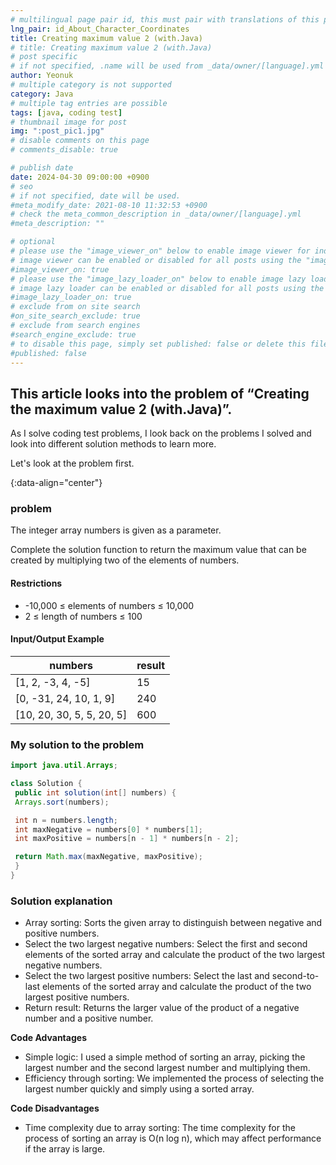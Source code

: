 ```yaml
---
# multilingual page pair id, this must pair with translations of this page. (This name must be unique)
lng_pair: id_About_Character_Coordinates
title: Creating maximum value 2 (with.Java)
# title: Creating maximum value 2 (with.Java)
# post specific
# if not specified, .name will be used from _data/owner/[language].yml
author: Yeonuk
# multiple category is not supported
category: Java
# multiple tag entries are possible
tags: [java, coding test]
# thumbnail image for post
img: ":post_pic1.jpg"
# disable comments on this page
# comments_disable: true

# publish date
date: 2024-04-30 09:00:00 +0900
# seo
# if not specified, date will be used.
#meta_modify_date: 2021-08-10 11:32:53 +0900
# check the meta_common_description in _data/owner/[language].yml
#meta_description: ""

# optional
# please use the "image_viewer_on" below to enable image viewer for individual pages or posts (_posts/ or [language]/_posts folders).
# image viewer can be enabled or disabled for all posts using the "image_viewer_posts: true" setting in _data/conf/main.yml.
#image_viewer_on: true
# please use the "image_lazy_loader_on" below to enable image lazy loader for individual pages or posts (_posts/ or [language]/_posts folders).
# image lazy loader can be enabled or disabled for all posts using the "image_lazy_loader_posts: true" setting in _data/conf/main.yml.
#image_lazy_loader_on: true
# exclude from on site search
#on_site_search_exclude: true
# exclude from search engines
#search_engine_exclude: true
# to disable this page, simply set published: false or delete this file
#published: false
---
```


<!-- outline-start -->

## This article looks into the problem of “Creating the maximum value 2 (with.Java)”.

As I solve coding test problems, I look back on the problems I solved and look into different solution methods to learn more.

Let's look at the problem first.

{:data-align="center"}

<!-- outline-end -->

### problem

The integer array numbers is given as a parameter.

Complete the solution function to return the maximum value that can be created by multiplying two of the elements of numbers.

#### Restrictions

- -10,000 ≤ elements of numbers ≤ 10,000
- 2 ≤ length of numbers ≤ 100

#### Input/Output Example

<!-- | keyinput | board | result |
| ----------------------------------------- | -------- | ------- |
| ["left", "right", "up", "right", "right"] | [11, 11] | [2, 1] |
| ["down", "down", "down", "down", "down"] | [7, 9] | [0, -4] | -->

| numbers                   | result |
| ------------------------- | ------ |
| [1, 2, -3, 4, -5]         | 15     |
| [0, -31, 24, 10, 1, 9]    | 240    |
| [10, 20, 30, 5, 5, 20, 5] | 600    |

### My solution to the problem

```java
import java.util.Arrays;

class Solution {
 public int solution(int[] numbers) {
 Arrays.sort(numbers);

 int n = numbers.length;
 int maxNegative = numbers[0] * numbers[1];
 int maxPositive = numbers[n - 1] * numbers[n - 2];

 return Math.max(maxNegative, maxPositive);
 }
}

```

### Solution explanation

- Array sorting: Sorts the given array to distinguish between negative and positive numbers.
- Select the two largest negative numbers: Select the first and second elements of the sorted array and calculate the product of the two largest negative numbers.
- Select the two largest positive numbers: Select the last and second-to-last elements of the sorted array and calculate the product of the two largest positive numbers.
- Return result: Returns the larger value of the product of a negative number and a positive number.

**Code Advantages**

- Simple logic: I used a simple method of sorting an array, picking the largest number and the second largest number and multiplying them.
- Efficiency through sorting: We implemented the process of selecting the largest number quickly and simply using a sorted array.

**Code Disadvantages**

- Time complexity due to array sorting: The time complexity for the process of sorting an array is O(n log n), which may affect performance if the array is large.
